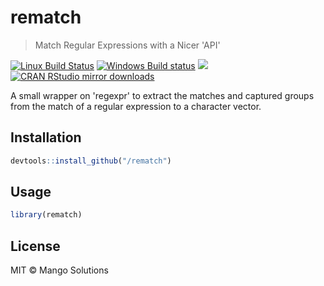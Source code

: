 


# rematch

> Match Regular Expressions with a Nicer 'API'

[![Linux Build Status](https://travis-ci.org//rematch.svg?branch=master)](https://travis-ci.org//rematch)
[![Windows Build status](https://ci.appveyor.com/api/projects/status/github//rematch?svg=true)](https://ci.appveyor.com/project//rematch)
[![](http://www.r-pkg.org/badges/version/rematch)](http://www.r-pkg.org/pkg/rematch)
[![CRAN RStudio mirror downloads](http://cranlogs.r-pkg.org/badges/rematch)](http://www.r-pkg.org/pkg/rematch)

A small wrapper on 'regexpr' to extract the matches and captured groups from
  the match of a regular expression to a character vector.

## Installation


```r
devtools::install_github("/rematch")
```

## Usage


```r
library(rematch)
```

## License

MIT © Mango Solutions
